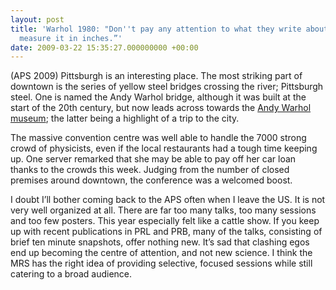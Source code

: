 ```yaml
---
layout: post
title: 'Warhol 1980: "Don''t pay any attention to what they write about you. Just
  measure it in inches.”'
date: 2009-03-22 15:35:27.000000000 +00:00
---
```

<div>
<div>
<p>(APS 2009) Pittsburgh is an interesting place. The most striking part of downtown is the series of yellow steel bridges crossing the river; Pittsburgh steel. One is named the Andy Warhol bridge, although it was built at the start of the 20th century, but now leads across towards the <a title="http://www.warhol.org" href="http://www.warhol.org/">Andy Warhol museum</a>; the latter being a highlight of a trip to the city.</p>
<p>The massive convention centre was well able to handle the 7000 strong crowd of physicists, even if the local restaurants had a tough time keeping up. One server remarked that she may be able to pay off her car loan thanks to the crowds this week. Judging from the number of closed premises around downtown, the conference was a welcomed boost.</p>
<p>I doubt I’ll bother coming back to the APS often when I leave the US. It is not very well organized at all. There are far too many talks, too many sessions and too few posters. This year especially felt like a cattle show. If you keep up with recent publications in PRL and PRB, many of the talks, consisting of brief ten minute snapshots, offer nothing new. It’s sad that clashing egos end up becoming the centre of attention, and not new science. I think the MRS has the right idea of providing selective, focused sessions while still catering to a broad audience.</p>
</div>
</div>
